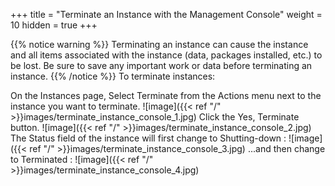 +++
title = "Terminate an Instance with the Management Console"
weight = 10
hidden = true
+++


{{% notice warning %}}
Terminating an instance can cause the instance and all items associated with the instance (data, packages installed, etc.) to be lost. Be sure to save any important work or data before terminating an instance. 
{{% /notice %}}
To terminate instances: 

On the Instances page, Select Terminate from the Actions menu next to the instance you want to terminate. 
![image]({{< ref "/" >}}images/terminate_instance_console_1.jpg)
Click the Yes, Terminate button. 
![image]({{< ref "/" >}}images/terminate_instance_console_2.jpg)
The Status field of the instance will first change to Shutting-down : 
![image]({{< ref "/" >}}images/terminate_instance_console_3.jpg)
...and then change to Terminated : 
![image]({{< ref "/" >}}images/terminate_instance_console_4.jpg)
